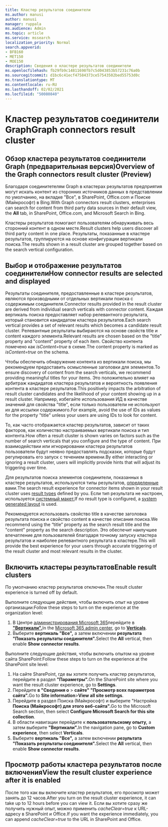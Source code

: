 ```yaml
---
title: Кластер результатов соединители
ms.author: manusi
author: manusi
manager: ruppala
ms.audience: Admin
ms.topic: article
ms.service: mssearch
localization_priority: Normal
search.appverid:
- BFB160
- MET150
- MOE150
description: Сведения о кластере результатов соединители
ms.openlocfilehash: fb29fb9c14811698fb7c5d043853b57231c76a0b
ms.sourcegitcommit: d1bc6c41ecf47584373ce57543502bed55753d0c
ms.translationtype: MT
ms.contentlocale: ru-RU
ms.lasthandoff: 02/02/2021
ms.locfileid: "50080840"
---
```

# <a name="graph-connectors-result-cluster"></a><span data-ttu-id="4a116-103">Кластер результатов соединители Graph</span><span class="sxs-lookup"><span data-stu-id="4a116-103">Graph connectors result cluster</span></span>

## <a name="overview-of-the-graph-connectors-result-cluster-preview"></a><span data-ttu-id="4a116-104">Обзор кластера результатов соединители Graph (предварительная версия)</span><span class="sxs-lookup"><span data-stu-id="4a116-104">Overview of the Graph connectors result cluster (Preview)</span></span>  

<span data-ttu-id="4a116-105">Благодаря соединитетелям Graph в кластерах результатов предприятия могут искать контент  из сторонних источников данных в представлении по умолчанию, на вкладке "Все", в SharePoint, Office.com и Поиске (Майкрософт) в Bing.</span><span class="sxs-lookup"><span data-stu-id="4a116-105">With Graph connectors result clusters, enterprises can search for content from third party data sources in their default view, the **All** tab, in SharePoint, Office.com, and Microsoft Search in Bing.</span></span>

<span data-ttu-id="4a116-106">Кластеры результатов помогают пользователям обнаруживать весь сторонний контент в одном месте.</span><span class="sxs-lookup"><span data-stu-id="4a116-106">Result clusters help users discover all third party content in one place.</span></span> <span data-ttu-id="4a116-107">Результаты, показанные в кластере результатов, группируются на основе конфигурации вертикали поиска.</span><span class="sxs-lookup"><span data-stu-id="4a116-107">The results shown in a result cluster are grouped together based on the search vertical configuration.</span></span>

## <a name="how-connector-results-are-selected-and-displayed"></a><span data-ttu-id="4a116-108">Выбор и отображение результатов соединители</span><span class="sxs-lookup"><span data-stu-id="4a116-108">How connector results are selected and displayed</span></span>

<span data-ttu-id="4a116-109">Результаты соединителя, предоставленные в кластере результатов, являются производными от отдельных вертикали поиска с содержимым соединителя.</span><span class="sxs-lookup"><span data-stu-id="4a116-109">Connector results provided in the result cluster are derived from individual search verticals with connector content.</span></span> <span data-ttu-id="4a116-110">Каждая вертикаль поиска предоставляет набор релевантного результата, который становится кандидатом кластера результатов.</span><span class="sxs-lookup"><span data-stu-id="4a116-110">Each search vertical provides a set of relevant results which becomes a candidate result cluster.</span></span> <span data-ttu-id="4a116-111">Релевантные результаты выбираются на основе свойств title и content каждого элемента.</span><span class="sxs-lookup"><span data-stu-id="4a116-111">Relevant results are chosen based on the "title" property and "content" property of each item.</span></span> <span data-ttu-id="4a116-112">Свойство контента помечено как *isContent=true* в схеме.</span><span class="sxs-lookup"><span data-stu-id="4a116-112">The content property is marked as *isContent=true* on the schema.</span></span>

<span data-ttu-id="4a116-113">Чтобы обеспечить обнаружение контента из вертикали поиска, мы рекомендуем предоставить осмысленные заголовки для элементов.</span><span class="sxs-lookup"><span data-stu-id="4a116-113">To ensure discovery of content from the search verticals, we recommend providing meaningful titles for your items.</span></span> <span data-ttu-id="4a116-114">Это положительно влияет на арбитраж кандидатов кластера результатов и вероятность появления контента в кластере результатов.</span><span class="sxs-lookup"><span data-stu-id="4a116-114">This positively impacts the arbitration of result cluster candidates and the likelihood of your content showing up in a result cluster.</span></span> <span data-ttu-id="4a116-115">Например, избегайте использования ИД в качестве значений для свойства "title", если только пользователи не используют их для иссылки содержимого.</span><span class="sxs-lookup"><span data-stu-id="4a116-115">For example, avoid the use of IDs as values for the property "title" unless your users are using IDs to look for content.</span></span>

<span data-ttu-id="4a116-116">То, как часто отображается кластер результатов, зависит от таких факторов, как количество настраиваемых вертикали поиска и тип контента.</span><span class="sxs-lookup"><span data-stu-id="4a116-116">How often a result cluster is shown varies on factors such as the number of search verticals that you configure and the type of content.</span></span> <span data-ttu-id="4a116-117">При взаимодействии или игнорировании кластера результатов пользователи будут неявно предоставлять подсказки, которые будут регулировать его запуск с течением времени.</span><span class="sxs-lookup"><span data-stu-id="4a116-117">By either interacting or ignoring a result cluster, users will implicitly provide hints that will adjust its triggering over time.</span></span>

<span data-ttu-id="4a116-118">Для результатов поиска элементов соединители, показанных в кластере результатов, используются типы результатов, [определенные](https://docs.microsoft.com/microsoftsearch/customize-search-page#create-your-own-result-type) вами.</span><span class="sxs-lookup"><span data-stu-id="4a116-118">The search result experience for connector items shown in your result cluster uses [result types](https://docs.microsoft.com/microsoftsearch/customize-search-page#create-your-own-result-type) defined by you.</span></span> <span data-ttu-id="4a116-119">Если тип результата не настроен, используется [системный макет.](https://docs.microsoft.com/microsoftsearch/customize-search-page#default-search-result-layout)</span><span class="sxs-lookup"><span data-stu-id="4a116-119">If no result type is configured, a [system generated layout](https://docs.microsoft.com/microsoftsearch/customize-search-page#default-search-result-layout) is used.</span></span> 

<span data-ttu-id="4a116-120">Рекомендуется использовать свойство title в качестве заголовка результата поиска и свойство content в качестве описания поиска.</span><span class="sxs-lookup"><span data-stu-id="4a116-120">We recommend using the “title” property as the search result title and the "content" property as the search description.</span></span> <span data-ttu-id="4a116-121">Это обеспечит наилучшее впечатление для пользователей благодаря точному запуску кластера результатов и наиболее релевантного результата в кластере.</span><span class="sxs-lookup"><span data-stu-id="4a116-121">This will provide the best experience for your users through accurate triggering of the result cluster and most relevant results in the cluster.</span></span> 

## <a name="enable-result-clusters"></a><span data-ttu-id="4a116-122">Включить кластеры результатов</span><span class="sxs-lookup"><span data-stu-id="4a116-122">Enable result clusters</span></span>
  
<span data-ttu-id="4a116-123">По умолчанию кластер результатов отключен.</span><span class="sxs-lookup"><span data-stu-id="4a116-123">The result cluster experience is turned off by default.</span></span>  

<span data-ttu-id="4a116-124">Выполните следующие действия, чтобы включить опыт на уровне организации:</span><span class="sxs-lookup"><span data-stu-id="4a116-124">Follow these steps to turn on the experience at the organization level:</span></span>

1. <span data-ttu-id="4a116-125">В Центре [администрирования Microsoft 365](https://admin.microsoft.com)перейдите в [**"Вертикали".**](https://admin.microsoft.com/Adminportal/Home#/MicrosoftSearch/verticals)</span><span class="sxs-lookup"><span data-stu-id="4a116-125">In the [Microsoft 365 admin center](https://admin.microsoft.com), go to [**Verticals**](https://admin.microsoft.com/Adminportal/Home#/MicrosoftSearch/verticals).</span></span>
2. <span data-ttu-id="4a116-126">Выберите **вертикаль "Все",** а затем включении **результата "Показать результаты соединителя".**</span><span class="sxs-lookup"><span data-stu-id="4a116-126">Select  the **All** vertical, then enable **Show connector results**.</span></span> 


<span data-ttu-id="4a116-127">Выполните следующие действия, чтобы включить опытом на уровне сайта SharePoint:</span><span class="sxs-lookup"><span data-stu-id="4a116-127">Follow these steps to turn on the experience at the SharePoint site level:</span></span>

1. <span data-ttu-id="4a116-128">На сайте SharePoint, где вы хотите получить кластер результатов, перейдите в раздел **"Параметры".**</span><span class="sxs-lookup"><span data-stu-id="4a116-128">On the SharePoint site where you want the result cluster experience, go to **Settings**.</span></span>
2. <span data-ttu-id="4a116-129">Перейдите **в "Сведения о** > **сайте" "Просмотр всех параметров сайта".**</span><span class="sxs-lookup"><span data-stu-id="4a116-129">Go to **Site information**>**View all site settings**.</span></span>
3. <span data-ttu-id="4a116-130">Перейдите в раздел Поиска (Майкрософт) и выберите "Настройка **Поиска (Майкрософт) для этого веб-сайта".**</span><span class="sxs-lookup"><span data-stu-id="4a116-130">Go to the Microsoft Search section, then select **Configure Microsoft Search for this site collection**.</span></span>
4. <span data-ttu-id="4a116-131">В области навигации перейдите к **пользовательскому опыту,** а затем выберите **"Вертикали".**</span><span class="sxs-lookup"><span data-stu-id="4a116-131">In the navigation pane, go to **Custom experience**, then select **Verticals**.</span></span>
5. <span data-ttu-id="4a116-132">Выберите **вертикаль "Все",** а затем включении **результата "Показать результаты соединителя".**</span><span class="sxs-lookup"><span data-stu-id="4a116-132">Select the **All** vertical, then enable **Show connector results**.</span></span>

## <a name="view-the-result-cluster-experience-after-it-is-enabled"></a><span data-ttu-id="4a116-133">Просмотр работы кластера результатов после включения</span><span class="sxs-lookup"><span data-stu-id="4a116-133">View the result cluster experience after it is enabled</span></span>

<span data-ttu-id="4a116-134">После того как вы включите кластер результатов, его просмотр может занять до 12 часов.</span><span class="sxs-lookup"><span data-stu-id="4a116-134">After you turn on the result cluster experience, it can take up to 12 hours before you can view it.</span></span> <span data-ttu-id="4a116-135">Если вы хотите сразу же получить нужный опыт, можно применить *cacheClear=true* к URL-адресу в SharePoint и Office.</span><span class="sxs-lookup"><span data-stu-id="4a116-135">If you want the experience immediately, you can append *cacheClear=true* to the URL in SharePoint and Office.</span></span>
